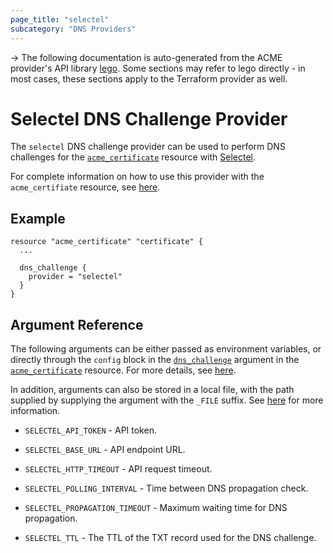 ```yaml
---
page_title: "selectel"
subcategory: "DNS Providers"
---
```


-> The following documentation is auto-generated from the ACME
provider's API library [lego](https://go-acme.github.io/lego/).  Some
sections may refer to lego directly - in most cases, these sections
apply to the Terraform provider as well.

# Selectel DNS Challenge Provider

The `selectel` DNS challenge provider can be used to perform DNS challenges for
the [`acme_certificate`][resource-acme-certificate] resource with
[Selectel](https://kb.selectel.com/).

[resource-acme-certificate]: ../resources/certificate.md

For complete information on how to use this provider with the `acme_certifiate`
resource, see [here][resource-acme-certificate-dns-challenges].

[resource-acme-certificate-dns-challenges]: ../resources/certificate.md#using-dns-challenges

## Example

```hcl
resource "acme_certificate" "certificate" {
  ...

  dns_challenge {
    provider = "selectel"
  }
}
```
## Argument Reference

The following arguments can be either passed as environment variables, or
directly through the `config` block in the
[`dns_challenge`][resource-acme-certificate-dns-challenge-arg] argument in the
[`acme_certificate`][resource-acme-certificate] resource. For more details, see
[here][resource-acme-certificate-dns-challenges].

[resource-acme-certificate-dns-challenge-arg]: ../resources/certificate.md#dns_challenge

In addition, arguments can also be stored in a local file, with the path
supplied by supplying the argument with the `_FILE` suffix. See
[here][acme-certificate-file-arg-example] for more information.

[acme-certificate-file-arg-example]: ../resources/certificate.md#using-variable-files-for-provider-arguments

* `SELECTEL_API_TOKEN` - API token.

* `SELECTEL_BASE_URL` - API endpoint URL.
* `SELECTEL_HTTP_TIMEOUT` - API request timeout.
* `SELECTEL_POLLING_INTERVAL` - Time between DNS propagation check.
* `SELECTEL_PROPAGATION_TIMEOUT` - Maximum waiting time for DNS propagation.
* `SELECTEL_TTL` - The TTL of the TXT record used for the DNS challenge.


